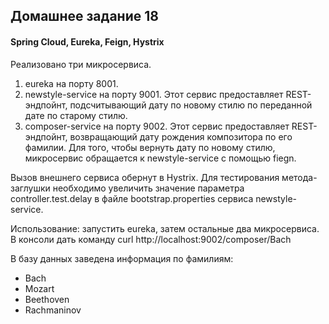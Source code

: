 ## Домашнее задание 18
#### Spring Cloud, Eureka, Feign, Hystrix

Реализовано три микросервиса. 
1. eureka на порту 8001. 
2. newstyle-service на порту 9001. Этот сервис предоставляет REST-эндпойнт, подсчитывающий дату по новому стилю по переданной дате по старому стилю.
3. composer-service на порту 9002. Этот сервис предоставляет REST-эндпойнт, возвращающий дату рождения композитора по его фамилии. Для того, чтобы вернуть дату по новому стилю, микросервис обращается к newstyle-service с помощью fiegn. 

Вызов внешнего сервиса обернут в Hystrix. Для тестирования метода-заглушки необходимо увеличить значение параметра controller.test.delay в файле bootstrap.properties сервиса newstyle-service.

Использование: запустить eureka, затем остальные два микросервиса. В консоли дать команду curl http://localhost:9002/composer/Bach

В базу данных заведена информация по фамилиям:
- Bach
- Mozart
- Beethoven
- Rachmaninov
